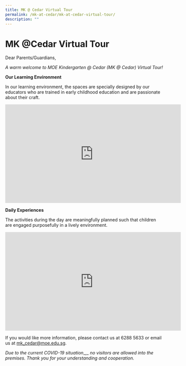 ```yaml
---
title: MK @ Cedar Virtual Tour
permalink: /mk-at-cedar/mk-at-cedar-virtual-tour/
description: ""
---
```

# **MK @Cedar Virtual Tour**

Dear Parents/Guardians,

_A warm welcome to MOE Kindergarten @ Cedar (MK @ Cedar) Virtual Tour!_

**Our Learning Environment** 

In our learning environment, the spaces are specially designed by our educators who are trained in early childhood education and are passionate about their craft.

<iframe width="560" height="315" src="https://www.youtube.com/embed/_hLXgRsPSPQ" title="YouTube video player" frameborder="0" allow="accelerometer; autoplay; clipboard-write; encrypted-media; gyroscope; picture-in-picture" allowfullscreen></iframe>

**Daily Experiences**

The activities during the day are meaningfully planned such that children are engaged purposefully in a lively environment.

<iframe width="560" height="315" src="https://www.youtube.com/embed/2ZN2oSm64tc" title="YouTube video player" frameborder="0" allow="accelerometer; autoplay; clipboard-write; encrypted-media; gyroscope; picture-in-picture" allowfullscreen></iframe>

If you would like more information, please contact us at 6288 5633 or email us at [mk_cedar@moe.edu.sg](mailto:mk_cedar@moe.edu.sg).

_Due to the current COVID-19 situation__,_ _no visitors are allowed into the premises. Thank you for your understanding and cooperation._